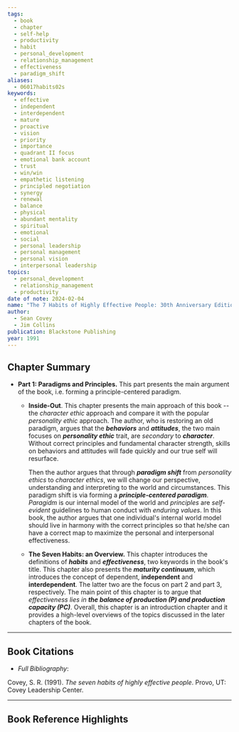 ```yaml
---
tags:
  - book
  - chapter
  - self-help
  - productivity
  - habit
  - personal_development
  - relationship_management
  - effectiveness
  - paradigm_shift
aliases:
  - 06017habits02s
keywords:
  - effective
  - independent
  - interdependent
  - mature
  - proactive
  - vision
  - priority
  - importance
  - quadrant II focus
  - emotional bank account
  - trust
  - win/win
  - empathetic listening
  - principled negotiation
  - synergy
  - renewal
  - balance
  - physical
  - abundant mentality
  - spiritual
  - emotional
  - social
  - personal leadership
  - personal management
  - personal vision
  - interpersonal leadership
topics:
  - personal_development
  - relationship_management
  - productivity
date of note: 2024-02-04
name: "The 7 Habits of Highly Effective People: 30th Anniversary Edition"
author:
  - Sean Covey
  - Jim Collins
publication: Blackstone Publishing
year: 1991
---
```


## Chapter Summary

- **Part 1: Paradigms and Principles.** This part presents the main argument of the book, i.e. forming a principle-centered paradigm. 
  
	- **Inside-Out**. This chapter presents the main approach of this book -- the *character ethic* approach and compare it with the popular *personality ethic* approach. The author, who is restoring an old paradigm, argues that the ***behaviors*** and ***attitudes***, the two main focuses on ***personality ethic*** trait, are *secondary* to ***character***. Without correct principles and fundamental character strength, skills on behaviors and attitudes will fade quickly and our true self will resurface. 
	  
	  Then the author argues that through ***paradigm shift*** from *personality ethics* to *character ethics*, we will change our perspective, understanding and interpreting to the world and circumstances. This paradigm shift is via forming a ***principle-centered paradigm***. *Paragidm* is our internal model of the world and *principles* are *self-evident* guidelines to human conduct with *enduring values*. In this book, the author argues that one individual's internal world model should live in harmony with the correct principles so that he/she can have a correct map to maximize the personal and interpersonal effectiveness.

	- **The Seven Habits: an Overview.**  This chapter introduces the definitions of ***habits*** and ***effectiveness***, two keywords in the book's title. This chapter also presents the ***maturity continuum***, which introduces the concept of dependent, **independent** and **interdependent**. The latter two are the focus on part 2 and part 3, respectively. The main point of this chapter is to argue that *effectiveness lies in **the balance of production (P) and production capacity (PC)***. Overall, this chapter is an introduction chapter  and it provides a high-level overviews of the topics discussed in the later chapters of the book.






----------
## Book Citations

- *Full Bibliography*:

Covey, S. R. (1991). _The seven habits of highly effective people_. Provo, UT: Covey Leadership Center.

-----------
##  Book Reference Highlights
